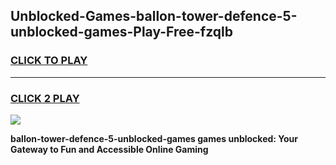 
## Unblocked-Games-ballon-tower-defence-5-unblocked-games-Play-Free-fzqlb
<h3>
<a href="https://premium76.site?title=ballon-tower-defence-5-unblocked-games&ref=09A">CLICK TO PLAY</a></h3>
<hr>

<h3>
<a href="https://premium76.site?title=ballon-tower-defence-5-unblocked-games&ref=09A">CLICK 2 PLAY</a>
  
</h3>

<a href="https://premium76.site?title=ballon-tower-defence-5-unblocked-games&ref=09A"><img src="https://clearcache.store/games.png"></a>


**ballon-tower-defence-5-unblocked-games games unblocked: Your Gateway to Fun and Accessible Online Gaming**
